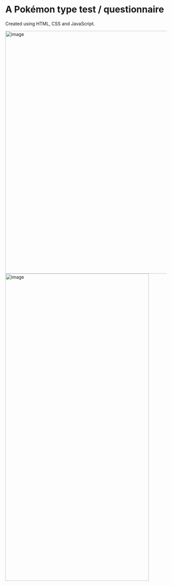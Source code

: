 # A Pokémon type test / questionnaire

Created using HTML, CSS and JavaScript.

<img width="960" height="757" alt="image" src="https://github.com/user-attachments/assets/99875241-1aba-4cd2-abe7-b9c57c327dc6" />

<img width="448" height="958" alt="image" src="https://github.com/user-attachments/assets/ff62c137-0930-43ba-a63e-35614fc13e67" />
